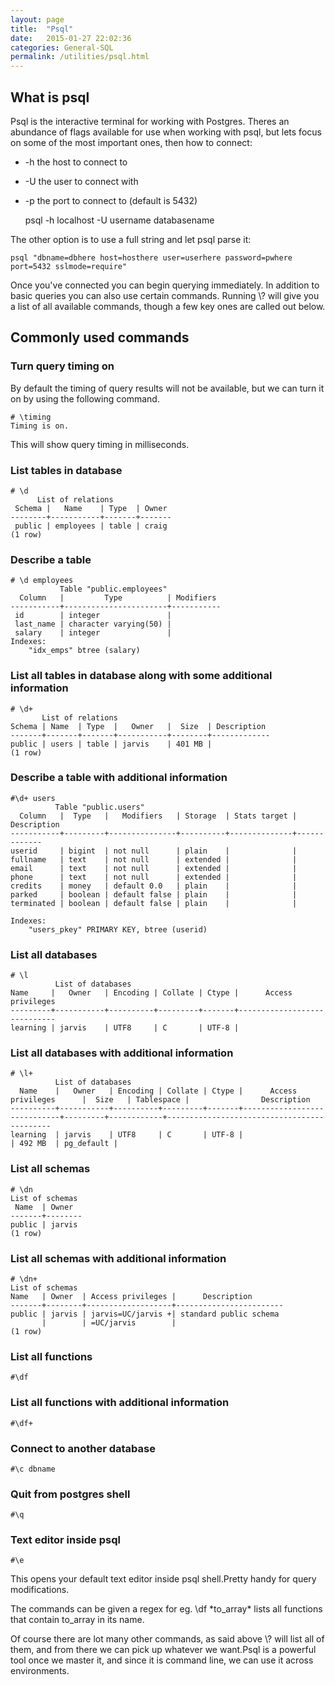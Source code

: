 ```yaml
---
layout: page
title:  "Psql"
date:   2015-01-27 22:02:36
categories: General-SQL
permalink: /utilities/psql.html
---
```


What is psql
------------

Psql is the interactive terminal for working with Postgres. Theres an abundance of flags available for use when working with psql, but lets focus on some of the most important ones, then how to connect:

-   -h the host to connect to
-   -U the user to connect with
-   -p the port to connect to (default is 5432)

    psql -h localhost -U username databasename

The other option is to use a full string and let psql parse it:

    psql "dbname=dbhere host=hosthere user=userhere password=pwhere port=5432 sslmode=require"

Once you've connected you can begin querying immediately. In addition to basic queries you can also use certain commands. Running \\? will give you a list of all available commands, though a few key ones are called out below.

Commonly used commands
----------------------
### Turn query timing on

By default the timing of query results will not be available, but we can turn it on by using the following command.

    # \timing
    Timing is on.

This will show query timing in milliseconds.

### List tables in database

    # \d
          List of relations
     Schema |   Name    | Type  | Owner 
    --------+-----------+-------+-------
     public | employees | table | craig
    (1 row)

### Describe a table

    # \d employees 
               Table "public.employees"
      Column   |         Type          | Modifiers 
    -----------+-----------------------+-----------
     id        | integer               | 
     last_name | character varying(50) | 
     salary    | integer               | 
    Indexes:
        "idx_emps" btree (salary)

### List all tables in database along with some additional information
	
	# \d+
	       List of relations
	Schema | Name  | Type  |   Owner   |  Size  | Description
	-------+-------+-------+-----------+--------+-------------
	public | users | table | jarvis    | 401 MB |
   	(1 row)
   
### Describe a table with additional information

	#\d+ users
              Table "public.users"
      Column   |  Type   |   Modifiers   | Storage  | Stats target | Description
	-----------+---------+---------------+----------+--------------+-------------
 	userid     | bigint  | not null      | plain    |              |
	fullname   | text    | not null      | extended |              |
	email      | text    | not null      | extended |              |
 	phone      | text    | not null      | extended |              |
	credits    | money   | default 0.0   | plain    |              |
 	parked     | boolean | default false | plain    |              |
 	terminated | boolean | default false | plain    |              |

	Indexes:
    	"users_pkey" PRIMARY KEY, btree (userid)   

### List all databases 

    # \l
              List of databases
    Name     |   Owner   | Encoding | Collate | Ctype |      Access privileges
    ---------+-----------+----------+---------+-------+-----------------------------
    learning | jarvis    | UTF8     | C       | UTF-8 |

### List all databases with additional information

    # \l+
              List of databases
      Name    |   Owner   | Encoding | Collate | Ctype |      Access privileges      |  Size   | Tablespace |                Description
    ----------+-----------+----------+---------+-------+-----------------------------+---------+------------+--------------------------------------------
    learning  | jarvis    | UTF8     | C       | UTF-8 |                             | 492 MB  | pg_default |

### List all schemas 

    # \dn
    List of schemas
     Name  | Owner
    -------+--------
    public | jarvis
    (1 row)

###  List all schemas with additional information
    # \dn+
    List of schemas
    Name   | Owner  | Access privileges |      Description
    -------+--------+-------------------+------------------------
    public | jarvis | jarvis=UC/jarvis +| standard public schema
           |        | =UC/jarvis        |
    (1 row)

### List all functions
    #\df
    
### List all functions with additional information
    #\df+

### Connect to another database
    #\c dbname

### Quit from postgres shell
    #\q 
### Text editor inside psql
    #\e

This opens your default text editor inside psql shell.Pretty handy for query modifications.

The commands can be given a regex for eg. \df \*to\_array\* lists all functions that contain to_array in its name.

Of course there are lot many other commands, as said above \\? will list all of them, and from there we can pick up whatever we want.Psql is a powerful tool once we master it, and since it is command line, we can use it across environments.



